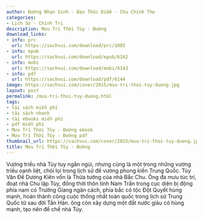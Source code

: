 ```yaml
---
author: Đường Nhạn Sinh - Bạo Thúc Diễm - Chu Chính Thư
categories:
- Lịch Sử - Chính Trị
description: Mưu Trí Thời Tùy - Đường
download_links:
- info: prc
  url: https://sachvui.com/download/prc/1085
- info: epub
  url: https://sachvui.com/download/epub/6142
- info: mobi
  url: https://sachvui.com/download/mobi/6143
- info: pdf
  url: https://sachvui.com/download/pdf/6144
image: https://sachvui.com/cover/2015/muu-tri-thoi-tuy-duong.jpg
layout: post
permalink: /muu-tri-thoi-tuy-duong.html
tags:
- tải sách miễn phí
- tải sách nhanh
- tải ebooks miễn phí
- pdf miễn phí
- Mưu Trí Thời Tùy - Đường ebook
- Mưu Trí Thời Tùy - Đường pdf
thumbnail_url: https://sachvui.com/cover/2015/muu-tri-thoi-tuy-duong.jpg
title: Mưu Trí Thời Tùy - Đường
---
```


 <div class="item-desc text-justify"> <p>Vương triều nhà Tùy tuy ngắn ngủi, nhưng cũng là một trong những vương triều oanh liệt, chói lọi trong lịch sử đế vương phong kiến Trung Quốc. Tùy Văn Đế Dương Kiên vốn là Thừa tướng của nhà Bắc Chu. Ông đa mưu túc trí, đoạt nhà Chu lập Tùy, đồng thời thôn tính Nam Trần trong cục diện bị động phía nam có Trường Giang ngăn cách, phía bắc có tộc Đột Quyết hùng mạnh, hoàn thành công cuộc thống nhất toàn quốc trong lịch sử Trung Quốc từ sau đời Tần Hán. ông còn xây dựng một đất nước giàu có hùng mạnh, tạo nên đế chế nhà Tùy.</p> </div>